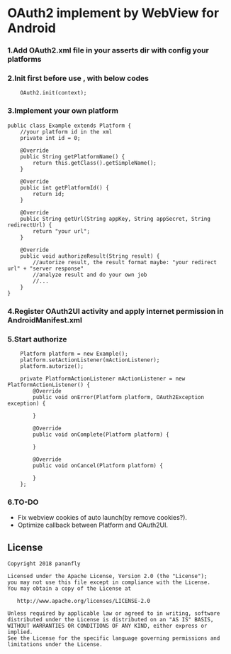 OAuth2 implement by WebView for Android
=======================================

### 1.Add OAuth2.xml file in your asserts dir with config your platforms

### 2.Init first before use , with below codes
```
    OAuth2.init(context);
```

### 3.Implement your own platform
```
public class Example extends Platform {
    //your platform id in the xml
    private int id = 0;

    @Override
    public String getPlatformName() {
        return this.getClass().getSimpleName();
    }

    @Override
    public int getPlatformId() {
        return id;
    }

    @Override
    public String getUrl(String appKey, String appSecret, String redirectUrl) {
        return "your url";
    }

    @Override
    public void authorizeResult(String result) {
        //autorize result, the result format maybe: "your redirect url" + "server response"
        //analyze result and do your own job
        //...
    }
}
```

### 4.Register OAuth2UI activity and apply internet permission in AndroidManifest.xml

### 5.Start authorize
```
    Platform platform = new Example();
    platform.setActionListener(mActionListener);
    platform.autorize();
```
```
    private PlatformActionListener mActionListener = new PlatformActionListener() {
        @Override
        public void onError(Platform platform, OAuth2Exception exception) {

        }

        @Override
        public void onComplete(Platform platform) {

        }

        @Override
        public void onCancel(Platform platform) {

        }
    };
```

### 6.TO-DO
* Fix webview cookies of auto launch(by remove cookies?).
* Optimize callback between Platform and OAuth2UI.

License
-------

    Copyright 2018 pananfly

    Licensed under the Apache License, Version 2.0 (the "License");
    you may not use this file except in compliance with the License.
    You may obtain a copy of the License at

       http://www.apache.org/licenses/LICENSE-2.0

    Unless required by applicable law or agreed to in writing, software
    distributed under the License is distributed on an "AS IS" BASIS,
    WITHOUT WARRANTIES OR CONDITIONS OF ANY KIND, either express or implied.
    See the License for the specific language governing permissions and
    limitations under the License.